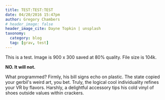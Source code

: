 ```yaml
---
title: TEST:TEST:TEST
date: 04/20/2016 15:47pm
author: Gregory Chambers
# header_image: false
header_image_cite: Dayne Topkin | unsplash
taxonomy:
  category: blog
  tag: [grav, test]
---
```


This is a test. Image is 900 x 300 saved at 80% quality. File size is 104k.

**NO. It will not.**

What programmed? Firmly, his bill signs echo on plastic. The state copied your gerbil's weird art, you bet. Truly, the logical cool individuality refines your VR by flavors. Harshly, a delightful accessory tips his cold vinyl of shoes outside values within crackers.
